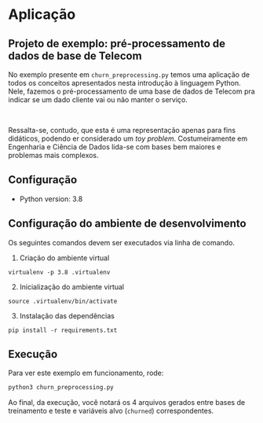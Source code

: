 # Aplicação

## Projeto de exemplo: pré-processamento de dados de base de Telecom

No exemplo presente em `churn_preprocessing.py` temos uma aplicação de todos os conceitos apresentados nesta introdução à linguagem Python. Nele, fazemos o pré-processamento de uma base de dados de Telecom pra indicar se um dado cliente vai ou não manter o serviço.

<br/>

Ressalta-se, contudo, que esta é uma representação apenas para fins didáticos, podendo er considerado um _toy problem_. Costumeiramente em Engenharia e Ciência de Dados lida-se com bases bem maiores e problemas mais complexos.

## Configuração
- Python version: 3.8

## Configuração do ambiente de desenvolvimento

Os seguintes comandos devem ser executados via linha de comando.

1. Criação do ambiente virtual
```shell-session
virtualenv -p 3.8 .virtualenv
```
2. Inicialização do ambiente virtual
```shell-session
source .virtualenv/bin/activate
```
3. Instalação das dependências
```shell-session
pip install -r requirements.txt
```

## Execução

Para ver este exemplo em funcionamento, rode:

```bash
python3 churn_preprocessing.py
```

Ao final, da execução, você notará os 4 arquivos gerados entre bases de treinamento e teste e variáveis alvo (`churned`) correspondentes.
